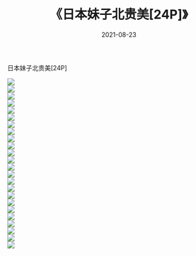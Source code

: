 ﻿---
layout: post
title:  《日本妹子北贵美[24P]》
date:   2021-08-23
img: http://imgx.orgx.ga/漏D/2021/日本妹子北贵美[24P]/000.jpg
categories: [美女, 清纯, 唯美]
---

日本妹子北贵美[24P]

  ![](http://imgx.orgx.ga/漏D/2021/日本妹子北贵美[24P]/001.jpg) <br> ![](http://imgx.orgx.ga/漏D/2021/日本妹子北贵美[24P]/002.jpg) <br> ![](http://imgx.orgx.ga/漏D/2021/日本妹子北贵美[24P]/003.jpg) <br> ![](http://imgx.orgx.ga/漏D/2021/日本妹子北贵美[24P]/004.jpg) <br> ![](http://imgx.orgx.ga/漏D/2021/日本妹子北贵美[24P]/005.jpg) <br> ![](http://imgx.orgx.ga/漏D/2021/日本妹子北贵美[24P]/006.jpg) <br> ![](http://imgx.orgx.ga/漏D/2021/日本妹子北贵美[24P]/007.jpg) <br> ![](http://imgx.orgx.ga/漏D/2021/日本妹子北贵美[24P]/008.jpg) <br> ![](http://imgx.orgx.ga/漏D/2021/日本妹子北贵美[24P]/009.jpg) <br> ![](http://imgx.orgx.ga/漏D/2021/日本妹子北贵美[24P]/010.jpg) <br> ![](http://imgx.orgx.ga/漏D/2021/日本妹子北贵美[24P]/011.jpg) <br> ![](http://imgx.orgx.ga/漏D/2021/日本妹子北贵美[24P]/012.jpg) <br> ![](http://imgx.orgx.ga/漏D/2021/日本妹子北贵美[24P]/013.jpg) <br> ![](http://imgx.orgx.ga/漏D/2021/日本妹子北贵美[24P]/014.jpg) <br> ![](http://imgx.orgx.ga/漏D/2021/日本妹子北贵美[24P]/015.jpg) <br> ![](http://imgx.orgx.ga/漏D/2021/日本妹子北贵美[24P]/016.jpg) <br> ![](http://imgx.orgx.ga/漏D/2021/日本妹子北贵美[24P]/017.jpg) <br> ![](http://imgx.orgx.ga/漏D/2021/日本妹子北贵美[24P]/018.jpg) <br> ![](http://imgx.orgx.ga/漏D/2021/日本妹子北贵美[24P]/019.jpg) <br> ![](http://imgx.orgx.ga/漏D/2021/日本妹子北贵美[24P]/020.jpg) <br> ![](http://imgx.orgx.ga/漏D/2021/日本妹子北贵美[24P]/021.jpg) <br> ![](http://imgx.orgx.ga/漏D/2021/日本妹子北贵美[24P]/022.jpg) <br> ![](http://imgx.orgx.ga/漏D/2021/日本妹子北贵美[24P]/023.jpg) <br> ![](http://imgx.orgx.ga/漏D/2021/日本妹子北贵美[24P]/024.jpg) <br>